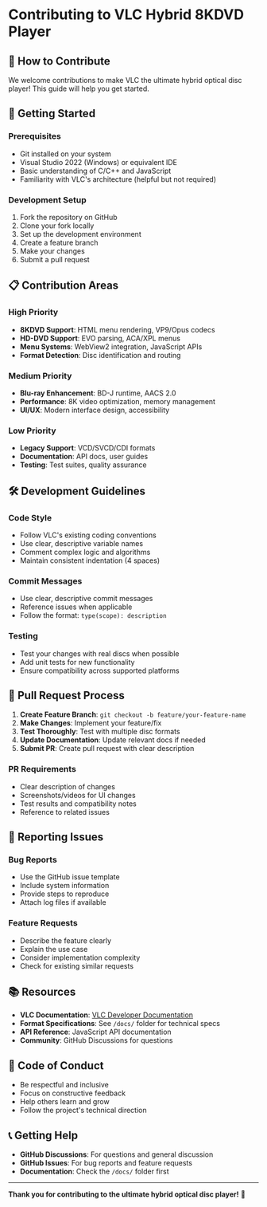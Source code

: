 # Contributing to VLC Hybrid 8KDVD Player

## 🎯 How to Contribute

We welcome contributions to make VLC the ultimate hybrid optical disc player! This guide will help you get started.

## 🚀 Getting Started

### Prerequisites
- Git installed on your system
- Visual Studio 2022 (Windows) or equivalent IDE
- Basic understanding of C/C++ and JavaScript
- Familiarity with VLC's architecture (helpful but not required)

### Development Setup
1. Fork the repository on GitHub
2. Clone your fork locally
3. Set up the development environment
4. Create a feature branch
5. Make your changes
6. Submit a pull request

## 📋 Contribution Areas

### High Priority
- **8KDVD Support**: HTML menu rendering, VP9/Opus codecs
- **HD-DVD Support**: EVO parsing, ACA/XPL menus
- **Menu Systems**: WebView2 integration, JavaScript APIs
- **Format Detection**: Disc identification and routing

### Medium Priority
- **Blu-ray Enhancement**: BD-J runtime, AACS 2.0
- **Performance**: 8K video optimization, memory management
- **UI/UX**: Modern interface design, accessibility

### Low Priority
- **Legacy Support**: VCD/SVCD/CDI formats
- **Documentation**: API docs, user guides
- **Testing**: Test suites, quality assurance

## 🛠️ Development Guidelines

### Code Style
- Follow VLC's existing coding conventions
- Use clear, descriptive variable names
- Comment complex logic and algorithms
- Maintain consistent indentation (4 spaces)

### Commit Messages
- Use clear, descriptive commit messages
- Reference issues when applicable
- Follow the format: `type(scope): description`

### Testing
- Test your changes with real discs when possible
- Add unit tests for new functionality
- Ensure compatibility across supported platforms

## 📝 Pull Request Process

1. **Create Feature Branch**: `git checkout -b feature/your-feature-name`
2. **Make Changes**: Implement your feature/fix
3. **Test Thoroughly**: Test with multiple disc formats
4. **Update Documentation**: Update relevant docs if needed
5. **Submit PR**: Create pull request with clear description

### PR Requirements
- Clear description of changes
- Screenshots/videos for UI changes
- Test results and compatibility notes
- Reference to related issues

## 🐛 Reporting Issues

### Bug Reports
- Use the GitHub issue template
- Include system information
- Provide steps to reproduce
- Attach log files if available

### Feature Requests
- Describe the feature clearly
- Explain the use case
- Consider implementation complexity
- Check for existing similar requests

## 📚 Resources

- **VLC Documentation**: [VLC Developer Documentation](https://wiki.videolan.org/Developers)
- **Format Specifications**: See `/docs/` folder for technical specs
- **API Reference**: JavaScript API documentation
- **Community**: GitHub Discussions for questions

## 🤝 Code of Conduct

- Be respectful and inclusive
- Focus on constructive feedback
- Help others learn and grow
- Follow the project's technical direction

## 📞 Getting Help

- **GitHub Discussions**: For questions and general discussion
- **GitHub Issues**: For bug reports and feature requests
- **Documentation**: Check the `/docs/` folder first

---

**Thank you for contributing to the ultimate hybrid optical disc player!** 🎯

